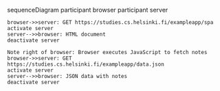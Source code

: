 sequenceDiagram
    participant browser
    participant server

    browser->>server: GET https://studies.cs.helsinki.fi/exampleapp/spa
    activate server
    server-->>browser: HTML document
    deactivate server

    Note right of browser: Browser executes JavaScript to fetch notes
    browser->>server: GET https://studies.cs.helsinki.fi/exampleapp/data.json
    activate server
    server-->>browser: JSON data with notes
    deactivate server
